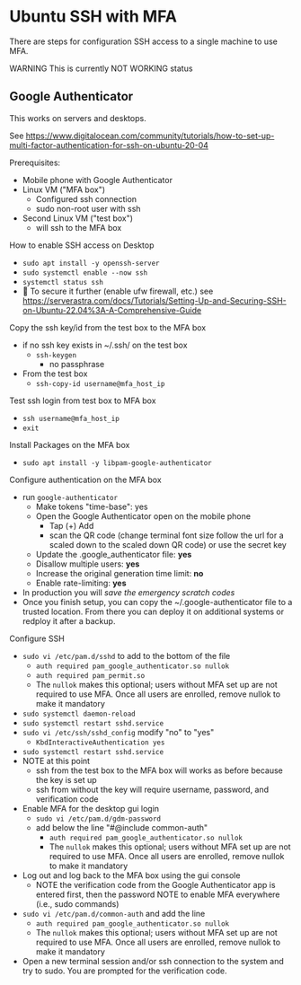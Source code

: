 # Ubuntu SSH with MFA
There are steps for configuration SSH access to a single machine to use MFA.

WARNING This is currently NOT WORKING status


## Google Authenticator
This works on servers and desktops.

See https://www.digitalocean.com/community/tutorials/how-to-set-up-multi-factor-authentication-for-ssh-on-ubuntu-20-04

Prerequisites:
- Mobile phone with Google Authenticator
- Linux VM ("MFA box")
  - Configured ssh connection
  - sudo non-root user with ssh
- Second Linux VM ("test box")
  - will ssh to the MFA box

How to enable SSH access on Desktop
- `sudo apt install -y openssh-server`
- `sudo systemctl enable --now ssh`
- `systemctl status ssh`
- 📓 To secure it further (enable ufw firewall, etc.) see https://serverastra.com/docs/Tutorials/Setting-Up-and-Securing-SSH-on-Ubuntu-22.04%3A-A-Comprehensive-Guide

Copy the ssh key/id from the test box to the MFA box
- if no ssh key exists in ~/.ssh/ on the test box
  - `ssh-keygen`
    - no passphrase
- From the test box
  - `ssh-copy-id username@mfa_host_ip`

Test ssh login from test box to MFA box
- `ssh username@mfa_host_ip`
- `exit`

Install Packages on the MFA box
- `sudo apt install -y libpam-google-authenticator`

Configure authentication on the MFA box
- run `google-authenticator`
  - Make tokens "time-base": yes
  - Open the Google Authenticator open on the mobile phone
    - Tap (+) Add
    - scan the QR code (change terminal font size follow the url for a scaled down to the scaled down QR code) or use the secret key
  - Update the .google_authenticator file: **yes**
  - Disallow multiple users: **yes**
  - Increase the original generation time limit: **no**
  - Enable rate-limiting: **yes**
- In production you will <i>save the emergency scratch codes</i>
- Once you finish setup, you can copy the ~/.google-authenticator file to a trusted location. From there you can deploy it on additional systems or redploy it after a backup.

Configure SSH
- `sudo vi /etc/pam.d/sshd` to add to the bottom of the file
  - `auth required pam_google_authenticator.so nullok`
  - `auth required pam_permit.so`
  - The `nullok` makes this optional; users without MFA set up are not required to use MFA. Once all users are enrolled, remove nullok to make it mandatory
- `sudo systemctl daemon-reload`
- `sudo systemctl restart sshd.service`
- `sudo vi /etc/ssh/sshd_config` modify "no" to "yes"
  - `KbdInteractiveAuthentication yes`
- `sudo systemctl restart sshd.service`
- NOTE at this point
  - ssh from the test box to the MFA box will works as before because the key is set up
  - ssh from without the key will require username, password, and verification code
- Enable MFA for the desktop gui login
  - `sudo vi /etc/pam.d/gdm-password`
  - add below the line "#@include common-auth"
    - `auth required pam_google_authenticator.so nullok`
    - The `nullok` makes this optional; users without MFA set up are not required to use MFA. Once all users are enrolled, remove nullok to make it mandatory
- Log out and log back to the MFA box using the gui console
  - NOTE the verification code from the Google Authenticator app is entered first, then the password
NOTE to enable MFA everywhere (i.e., sudo commands)
- `sudo vi /etc/pam.d/common-auth` and add the line
  - `auth required pam_google_authenticator.so nullok`
  - The `nullok` makes this optional; users without MFA set up are not required to use MFA. Once all users are enrolled, remove nullok to make it mandatory
- Open a new terminal session and/or ssh connection to the system and try to sudo. You are prompted for the verification code.

